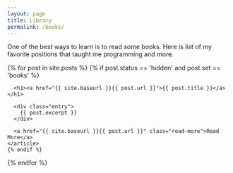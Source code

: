 ```yaml
---
layout: page
title: Library
permalink: /books/
---
```


One of the best ways to learn is to read some books. Here is list of my favorite positions that taught me programming and more.

<div class="posts">
  {% for post in site.posts %}
    {% if post.status == 'hidden' and post.set == 'books' %}
    <article class="post">

      <h1><a href="{{ site.baseurl }}{{ post.url }}">{{ post.title }}</a> </h1>

      <div class="entry">
        {{ post.excerpt }}
      </div>

      <a href="{{ site.baseurl }}{{ post.url }}" class="read-more">Read More</a>
    </article>
    {% endif %}
  {% endfor %}
</div>
